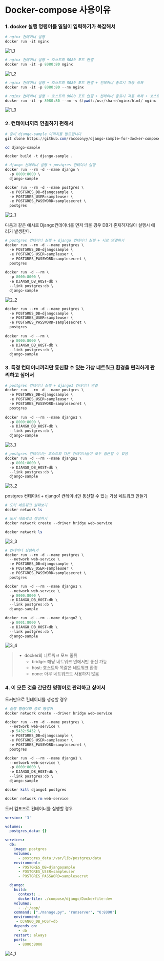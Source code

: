 # Docker-compose 사용이유



### 1. docker 실행 명령어를 일일이 입력하기가 복잡해서

```powershell
# nginx 컨테이너 실행
docker run -it nginx
```

![1_1](https://github.com/shoon2430/TIL/blob/master/images/docker/1_1.png)



```powershell
# nginx 컨테이너 실행 + 호스트의 8080 포트 연결
docker run -it -p 8080:80 nginx
```

![1_2](https://github.com/shoon2430/TIL/blob/master/images/docker/1_2.png)



```powershell
# nginx 컨테이너 실행 + 호스트의 8080 포트 연결 + 컨테이너 종료시 자동 삭제
docker run -it -p 8080:80 --rm nginx

# nginx 컨테이너 실행 + 호스트의 8080 포트 연결 + 컨테이너 종료시 자동 삭제 + 호스트의 디렉터리를 컨테이너 안에 링크
docker run -it -p 8080:80 --rm -v $(pwd):/usr/share/nginx/html/ nginx
```

![1_3](https://github.com/shoon2430/TIL/blob/master/images/docker/1_3.png)



### 2. 컨테이너끼리 연결하기 편해서

```powershell
# 준비 django-sample 이미지를 빌드합니다
git clone https://github.com/raccoonyy/django-sample-for-docker-compose.git django-sample

cd django-sample

docker build -t django-sample .
```



```powershell
# django 컨테이너 실행 + postgres 컨테이너 실행
docker run --rm -d --name django \
  -p 8000:8000 \
  django-sample

docker run --rm -d --name postgres \
  -e POSTGRES_DB=djangosample \
  -e POSTGRES_USER=sampleuser \
  -e POSTGRES_PASSWORD=samplesecret \
  postgres
```



![2_1](https://github.com/shoon2430/TIL/blob/master/images/docker/2_1.png)

다음과 같은 예시로 Django컨테이너를 먼저 띄울 경우 DB가 존재하지않아 실행시 에러가 발생한다.



```powershell
# postgres 컨테이너 실행 + django 컨테이너 실행 + 서로 연결하기
docker run --rm -d --name postgres \
  -e POSTGRES_DB=djangosample \
  -e POSTGRES_USER=sampleuser \
  -e POSTGRES_PASSWORD=samplesecret \
  postgres
​
docker run -d --rm \
  -p 8000:8000 \
  -e DJANGO_DB_HOST=db \
  --link postgres:db \
  django-sample
```

![2_2](https://github.com/shoon2430/TIL/blob/master/images/docker/2_2.png)



```powershell
docker run --rm -d --name postgres \
  -e POSTGRES_DB=djangosample \
  -e POSTGRES_USER=sampleuser \
  -e POSTGRES_PASSWORD=samplesecret \
  postgres
  
docker run -d --rm \
  -p 8000:8000 \
  -e DJANGO_DB_HOST=db \
  --link postgres:db \
  django-sample
```



### 3. 특정 컨테이너끼리만 통신할 수 있는 가상 네트워크 환경을 편리하게 관리하고 싶어서

```powershell
# postgres 컨테이너 실행 + django1 컨테이너 연결
docker run --rm -d --name postgres \
  -e POSTGRES_DB=djangosample \
  -e POSTGRES_USER=sampleuser \
  -e POSTGRES_PASSWORD=samplesecret \
  postgres
​
docker run -d --rm --name django1 \
  -p 8000:8000 \
  -e DJANGO_DB_HOST=db \
  --link postgres:db \
  django-sample
```

![3_1](https://github.com/shoon2430/TIL/blob/master/images/docker/3_1.png)



```powershell
# postgres 컨테이너는 호스트의 다른 컨테이너들이 모두 접근할 수 있음
docker run -d --rm --name django2 \
  -p 8001:8000 \
  -e DJANGO_DB_HOST=db \
  --link postgres:db \
  django-sample
```

![3_2](https://github.com/shoon2430/TIL/blob/master/images/docker/3_2.png)



postgres 컨테이너 + django1 컨테이너만 통신할 수 있는 가상 네트워크 만들기

```powershell
# 도커 네트워크 살펴보기
docker network ls
```

```powershell
# 도커 네트워크 생성하기
docker network create --driver bridge web-service

docker network ls
```

![3_3](https://github.com/shoon2430/TIL/blob/master/images/docker/3_3.png)



```powershell
# 컨테이너 실행하기
docker run --rm -d --name postgres \
  --network web-service \
  -e POSTGRES_DB=djangosample \
  -e POSTGRES_USER=sampleuser \
  -e POSTGRES_PASSWORD=samplesecret \
  postgres

docker run -d --rm --name django1 \
  --network web-service \
  -p 8000:8000 \
  -e DJANGO_DB_HOST=db \
  --link postgres:db \
  django-sample

docker run -d --rm --name django2 \
  -p 8001:8000 \
  -e DJANGO_DB_HOST=db \
  --link postgres:db \
  django-sample
```

![3_4](https://github.com/shoon2430/TIL/blob/master/images/docker/3_4.png)

> - docker의 네트워크 모드 종류
>   - bridge: 해당 네트워크 안에서만 통신 가능
>   - host: 호스트와 똑같은 네트워크 환경
>   - none: 아무 네트워크도 사용하지 않음



### 4. 이 모든 것을 간단한 명령어로 관리하고 싶어서

도커만으로 컨테이너를 생성할 경우

```powershell
# 실행 명령어와 종료 명령어
docker network create --driver bridge web-service

docker run --rm -d --name postgres \
  --network web-service \
  -p 5432:5432 \
  -e POSTGRES_DB=djangosample \
  -e POSTGRES_USER=sampleuser \
  -e POSTGRES_PASSWORD=samplesecret \
  postgres

docker run -d --rm --name django1 \
  --network web-service \
  -p 8000:8000 \
  -e DJANGO_DB_HOST=db \
  --link postgres:db \
  django-sample

docker kill django1 postgres

docker network rm web-service
```



도커 컴포즈로 컨테이너를 실행할 경우

```yaml
version: '3'

volumes:
  postgres_data: {}

services:
  db:
    image: postgres
    volumes:
      - postgres_data:/var/lib/postgres/data
    environment:
      - POSTGRES_DB=djangosample
      - POSTGRES_USER=sampleuser
      - POSTGRES_PASSWORD=samplesecret

  django:
    build:
      context: .
      dockerfile: ./compose/django/Dockerfile-dev
    volumes:
      - ./:/app/
    command: ["./manage.py", "runserver", "0:8000"]
    environment:
     - DJANGO_DB_HOST=db
    depends_on:
      - db
    restart: always
    ports:
      - 8000:8000
```

![4_1](https://github.com/shoon2430/TIL/blob/master/images/docker/4_1.png)



